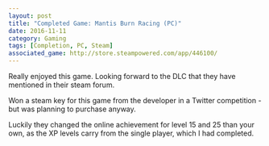 ```yaml
---
layout: post
title: "Completed Game: Mantis Burn Racing (PC)"
date: 2016-11-11
category: Gaming
tags: [Completion, PC, Steam]
associated_game: http://store.steampowered.com/app/446100/
---
```


Really enjoyed this game.  Looking forward to the DLC that they have mentioned in their steam forum.

Won a steam key for this game from the developer in a Twitter competition - but was planning to purchase anyway.

Luckily they changed the online achievement for level 15 and 25 than your own, as the XP levels carry from the single player, which I had completed.